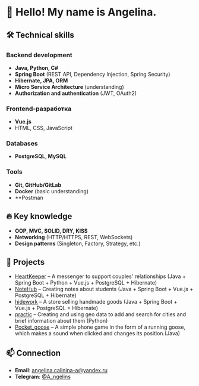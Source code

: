 # 👋 Hello! My name is Angelina.  
## 🛠 **Technical skills**  
### **Backend development**
- **Java, Python, C#**  
- **Spring Boot** (REST API, Dependency Injection, Spring Security)  
- **Hibernate, JPA, ORM**  
- **Micro Service Architecture** (understanding)  
- **Authorization and authentication** (JWT, OAuth2)

### **Frontend-разработка**  
- **Vue.js**  
- HTML, CSS, JavaScript  

### **Databases**
- **PostgreSQL, MySQL**

### **Tools**
- **Git, GitHub/GitLab**  
- **Docker** (basic understanding) 
- **Postman

## 🔥 **Key knowledge**  
- **OOP, MVC, SOLID, DRY, KISS**  
- **Networking** (HTTP/HTTPS, REST, WebSockets)  
- **Design patterns** (Singleton, Factory, Strategy, etc.)

## 🚀 **Projects**
- [HeartKeeper](#) – A messenger to support couples' relationships (Java + Spring Boot + Python + Vue.js + PostgreSQL + Hibernate)  
- [NoteHub](#) – Creating notes about students (Java + Spring Boot + Vue.js + PostgreSQL + Hibernate)  
- [hidework](#) – A store selling handmade goods (Java + Spring Boot + Vue.js + PostgreSQL + Hibernate)  
- [practic](#) – Creating and using geo data to add and search for cities and brief information about them (Python)
- [Pocket_goose](#) – A simple phone game in the form of a running goose, which makes a sound when clicked and changes its position.(Java)   

## 📫 **Connection**
- **Email**: [angelina.calinina-a@yandex.ru](#)  
- **Telegram**: [@A_ngelins](#)  
